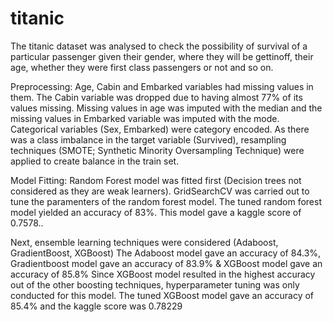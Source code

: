 # titanic

The titanic dataset was analysed to check the possibility of survival of a particular passenger given their gender, where they will be gettinoff, their age, whether they were
first class passengers or not and so on.

Preprocessing:
Age, Cabin and Embarked variables had missing values in them. The Cabin variable was dropped due to having almost 77% of its values missing. 
Missing values in age was imputed with the median and the missing values in Embarked variable was imputed with the mode. 
Categorical variables (Sex, Embarked) were category encoded. 
As there was a class imbalance in the target variable (Survived), resampling techniques (SMOTE; Synthetic Minority Oversampling Technique) were applied to create balance in 
the train set. 

Model Fitting:
Random Forest model was fitted first (Decision trees not considered as they are weak learners). 
GridSearchCV was carried out to tune the paramenters of the random forest model. 
The tuned random forest model yielded an accuracy of 83%. This model gave a kaggle score of 0.7578..

Next, ensemble learning techniques were considered (Adaboost, GradientBoost, XGBoost)
The Adaboost model gave an accuracy of 84.3%, Gradientboost model gave an accuracy of 83.9% & XGBoost model gave an accuracy of 85.8%
Since XGBoost model resulted in the highest accuracy out of the other boosting techniques, hyperparameter tuning was only conducted for this model.
The tuned XGBoost model gave an accuracy of 85.4% and the kaggle score was 0.78229

